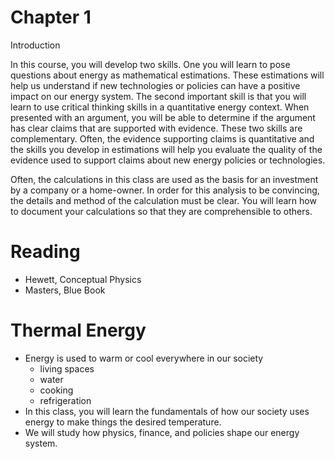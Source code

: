 # Chapter 1

Introduction

In this course, you will develop two skills.  One you will learn to pose
questions about energy as mathematical estimations.  These estimations
will help us understand if new technologies or policies can have a
positive impact on our energy system.  The second important skill is
that you will learn to use critical thinking skills in a quantitative
energy context.  When presented with an argument, you will be able to
determine if the argument has clear claims that are supported with
evidence.  These two skills are complementary.  Often, the evidence
supporting claims is quantitative and the skills you develop in
estimations will help you evaluate the quality of the evidence used to
support claims about new energy policies or technologies.


Often, the calculations in this class are used as the basis for an
investment by a company or a home-owner.  In order for this analysis to
be convincing, the details and method of the calculation must be clear.
You will learn how to document your calculations so that they are
comprehensible to others.

# Reading
- Hewett, Conceptual Physics
- Masters, Blue Book

# Thermal Energy
- Energy is used to warm or cool everywhere in our society
    - living spaces
    - water
    - cooking
    - refrigeration
- In this class, you will learn the fundamentals of how our society uses
    energy to make things the desired temperature.
- We will study how physics, finance, and policies shape our energy
    system.



